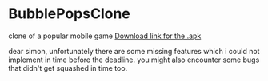 # BubblePopsClone
 clone of a popular mobile game
 [Download link for the .apk](https://drive.google.com/file/d/199w1Nx6YObHzocCxmuYpOiGU_8U_Ik-D/view?usp=sharing)

dear simon,
unfortunately there are some missing features which i could not implement in time before the deadline.
you might also encounter some bugs that didn't get squashed in time too.
